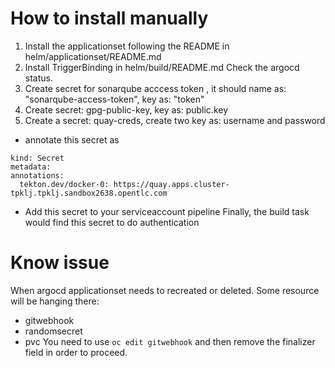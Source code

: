 # How to install manually
1. Install the applicationset following the README in helm/applicationset/README.md
2. Install TriggerBinding in helm/build/README.md
Check the argocd status.
3. Create secret for sonarqube acccess token , it should name as: "sonarqube-access-token", key as: "token"
4. Create secret: gpg-public-key, key as: public.key
5. Create a secret: quay-creds, create two key as: username and password
  * annotate this secret as
  ```
  kind: Secret
metadata:
  annotations:
    tekton.dev/docker-0: https://quay.apps.cluster-tpklj.tpklj.sandbox2638.opentlc.com
```
  * Add this secret to your serviceaccount pipeline
  Finally, the build task would find this secret to do authentication

# Know issue
When argocd applicationset needs to recreated or deleted. Some resource will be hanging there:
* gitwebhook
* randomsecret
* pvc
You need to use `oc edit gitwebhook` and then remove the finalizer field in order to proceed.
